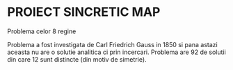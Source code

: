 # PROIECT SINCRETIC MAP
 Problema celor 8 regine

Problema a fost investigata de Carl Friedrich Gauss in 1850 si pana astazi aceasta nu are o solutie analitica ci prin incercari. Problema are 92 de solutii din care 12 sunt distincte (din motiv de simetrie).